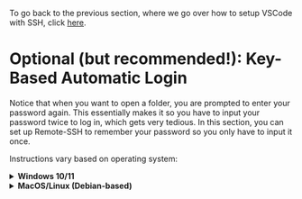To go back to the previous section, where we go over how to setup VSCode with SSH, click [here](../installation-and-setup/).

# Optional (but recommended!): Key-Based Automatic Login

Notice that when you want to open a folder, you are prompted to enter your password again. This essentially makes it so you have to input your password twice to log in, which gets very tedious. In this section, you can set up Remote-SSH to remember your password so you only have to input it once.

Instructions vary based on operating system:

<details>
<summary><b>Windows 10/11</b></summary>

In order to set up key based login with SSH, we will first have to install an SSH client.

> NOTE: Steps 1-3 are for users who are on Windows 10. If you are on Windows 11, you can skip steps 1-3 and start from step 4.

1. Go to the Start Menu and search for "Add an Optional Feature"
2. Click "Add a feature"
3. Search for OpenSSH Server and install

<p align="center">
    <img src="images/openssh.gif" alt="Installing SSH client on Windows">
</p>

Now, we will generate something called a public/private key pair, which we will use to log into the class server.

4. Open a PowerShell terminal by pressing (Windows Key + R) which opens the "Run" application, and then type in `powershell` which opens a PowerShell terminal.
5. Run the following command:

``` ssh-keygen ```

The output should be the following:
```
Generating public/private rsa key pair.
Enter file in which to save the key [your path here]:
```

The name of the file can be whatever you want it to be, and you can simply press `Enter` if you wish to use the default path.

Now, you will be prompted with this:

```
Enter passphrase (empty for no passphrase):
```

**If you want to log in automatically without entering a password, then do not enter a passphrase**. This will require you to enter your passphrase every time you want to log in, which defeats the purpose of automatically logging in with your public/private key pair. Note that there is a tradeoff between security and convenience with this method, as anyone with access with your device will be able to log into UCR servers. Press Enter twice to proceed without entering a passphrase.

<p align="center">
    <img src="images/keygen.gif" alt="Using powershell to generate ssh key">
</p>

6. Run the following two commands, substituting `{COURSE ADDRESS HERE}` with the name of the server you want to connect to. For example, if I wanted to connect to the CS010B server, I would use `jcand014@cs010b.cs.ucr.edu`.
 
```
ssh {COURSE ADDRESS HERE} mkdir .ssh
ssh {COURSE ADDRESS HERE} chmod 0700 .ssh
```

Note that you may get an error message if the directory `.ssh` already exists. You can safely ignore this error message if you get it, and it looks like this:

```
mkdir: cannot create directory '.ssh': File exists
```
    
7. Run the following command, substituting `{COURSE ADDRESS HERE}` with the name of the server you want to connect to. For example, if I wanted to connect to the CS010B server, I would use `jcand014@cs010b.cs.ucr.edu`

```
type "$env:USERPROFILE\.ssh\id_rsa.pub" | ssh {COURSE ADDRESS HERE} "cat >> .ssh/authorized_keys" 
```

You will be prompted to log into the server with your password. After this, you will be able to log onto this class server without needing to enter your password.

<p align="center">
    <img src="images/keylink.gif" alt="Linking key to remote server with powershell command">
</p>

</details>

<details>
<summary><b>MacOS/Linux (Debian-based)</b></summary>
We will generate something called a public/private key pair, which we will use to log into Remote-SSH.

1. Open a *local* terminal on your Mac by pressing `Cmd + Space` and typing in "Terminal", or if on Linux, open a terminal with `Ctrl + Alt + T` and run the following command:

```
ssh-keygen
```

The output should be the following:
```
Generating public/private rsa key pair.
Enter file in which to save the key [your path here]:
```
For this tutorial, we will keep this field empty, so press `Enter`, and the generated key will be saved in the default location. If you wish to save your key in a non-default location, you may do that.

Now, you will be prompted with this:

```
Enter passphrase (empty for no passphrase):
```

**Do not enter a passphrase**. This will require you to enter your passphrase every time you want to log in, which defeats the purpose of automatically logging in with your public/private key pair. Press Enter twice to proceed without entering a passphrase. Note that there is a tradeoff between security and convenience with this method, as anyone with access with your device will be able to log into UCR servers.

2. Run the following command, substituting `[YOUR NET ID HERE]` with your UCR NetID, and `[YOUR CLASS SERVER]` with the class server you wish to use:

```
ssh-copy-id [YOUR NET ID HERE]@[YOUR CLASS SERVER].cs.ucr.edu
```

For example, if my NetID is jcand014, and I wish to connect to the CS010B server, then I would run:

```
ssh-copy-id jcand014@cs010b.cs.ucr.edu
```

You will be prompted to log in after running this command.

> Note: If you wish to save your key to a different, non-default path, you can specify it in this command by using `ssh-copy-id -i your/key/path/here [YOUR NET ID HERE]@[YOUR CLASS SERVER].cs.ucr.edu` instead.

Now, the next time you SSH into your class server, you will not be prompted for a password.

</details>

